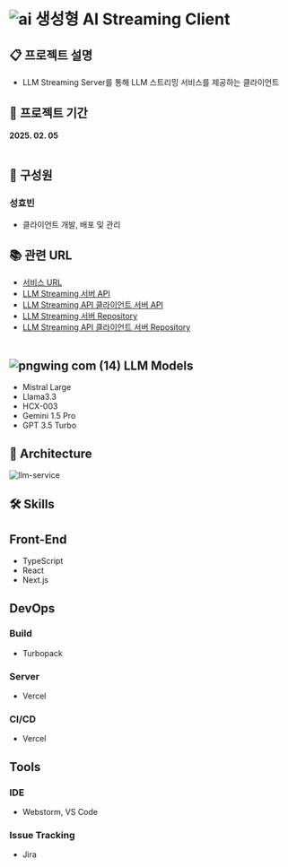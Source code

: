 # ![ai](https://github.com/user-attachments/assets/4a4fece4-ce22-48f1-a1a1-a5804ab4ebc0) 생성형 AI Streaming Client 

## 📋 프로젝트 설명
- LLM Streaming Server를 통해 LLM 스트리밍 서비스를 제공하는 클라이언트

## 📅 프로젝트 기간
<b>2025. 02. 05</b>
<br><br>

## 👫 구성원

### 성효빈
- 클라이언트 개발, 배포 및 관리
  <br>

## 📚 관련 URL
- [서비스 URL](https://hyobin-llm.vercel.app)
- [LLM Streaming 서버 API](https://hyobin-llm.duckdns.org/docs)
- [LLM Streaming API 클라이언트 서버 API](https://hyobin-llm-client.duckdns.org/swagger-ui/index.html)
- [LLM Streaming 서버 Repository](https://github.com/hellmir/LLM-Streaming-Server)
- [LLM Streaming API 클라이언트 서버 Repository](https://github.com/hellmir/LLM-Streaming-API-Client)
  <br><br>

## ![pngwing com (14)](https://github.com/user-attachments/assets/d2cdfacc-c141-400c-9ba4-3f77d7664714) LLM Models
- Mistral Large
- Llama3.3
- HCX-003
- Gemini 1.5 Pro
- GPT 3.5 Turbo

## 🗼 Architecture
![llm-service](https://github.com/user-attachments/assets/6706f365-c4ad-4f09-bb43-7aebcbe5477b)

## 🛠️ Skills

## Front-End
- TypeScript
- React
- Next.js
  <br>

## DevOps

### Build
- Turbopack

### Server
- Vercel

### CI/CD
- Vercel
  <br>

## Tools

### IDE
- Webstorm, VS Code

### Issue Tracking
- Jira
